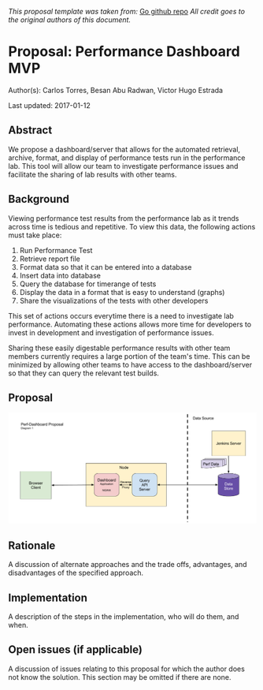 *This proposal template was taken from:*
[Go github repo](https://github.com/golang/proposal/blob/master/design/TEMPLATE.md)
*All credit goes to the original authors of this document.*

# Proposal: Performance Dashboard MVP

Author(s): Carlos Torres, Besan Abu Radwan, Victor Hugo Estrada

Last updated: 2017-01-12

## Abstract

We propose a dashboard/server that allows for the automated retrieval,
archive, format, and display of performance tests run in the performance lab.
This tool will allow our team to investigate performance issues and facilitate
the sharing of lab results with other teams.

## Background

Viewing performance test results from the performance lab as it trends across
time is tedious and repetitive. To view this data, the following actions must
take place:

1. Run Performance Test
1. Retrieve report file
1. Format data so that it can be entered into a database
1. Insert data into database
1. Query the database for timerange of tests
1. Display the data in a format that is easy to understand (graphs)
1. Share the visualizations of the tests with other developers

This set of actions occurs everytime there is a need to investigate lab
performance. Automating these actions allows more time for developers to
invest in development and investigation of performance issues.

Sharing these easily digestable performance results with other team members
currently requires a large portion of the team's time.  This can be minimized
by allowing other teams to have access to the dashboard/server so that they
can query the relevant test builds.

## Proposal

![Diagram 1](../images/perf-dash-proposal-diagram.png)

## Rationale

A discussion of alternate approaches and the trade offs, advantages, and
disadvantages of the specified approach.

## Implementation

A description of the steps in the implementation, who will do them, and when.

## Open issues (if applicable)

A discussion of issues relating to this proposal for which the author does not
know the solution. This section may be omitted if there are none.
